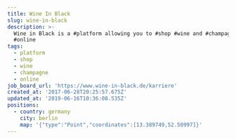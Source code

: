 ```yaml
---
title: Wine In Black
slug: wine-in-black
description: >-
  Wine in Black is a #platform allowing you to #shop #wine and #champagne
  #online
tags:
  - platform
  - shop
  - wine
  - champagne
  - online
job_board_url: 'https://www.wine-in-black.de/karriere'
created_at: '2017-06-28T20:25:57.675Z'
updated_at: '2019-06-16T10:36:08.535Z'
positions:
  - country: germany
    city: berlin
    map: '{"type":"Point","coordinates":[13.389749,52.50997]}'
---
```

